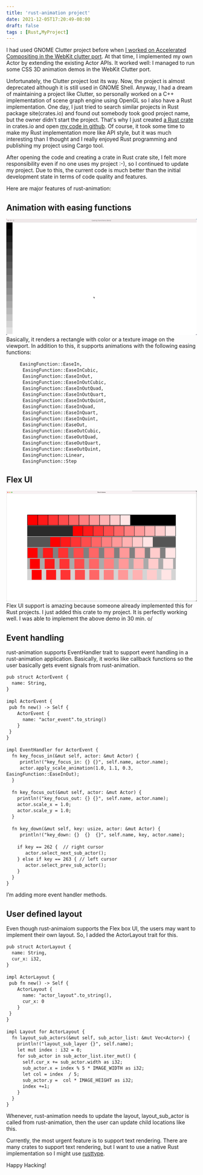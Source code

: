 ```yaml
---
title: 'rust-animation project'
date: 2021-12-05T17:20:49-08:00
draft: false
tags : [Rust,MyProject]
---
```


I had used GNOME Clutter project before when [I worked on Accelerated Compositing in the WebKit clutter port](https://blogs.gnome.org/joone/2013/03/22/accelerated-compositing-with-clutter/).
At that time, I implemented my own Actor by extending the existing Actor APIs. It worked well:
I managed to run some CSS 3D animation demos in the WebKit Clutter port.

Unfortunately, the Clutter project lost its way.
Now, the project is almost deprecated although it is still used in GNOME Shell.
Anyway, I had a dream of maintaining a project like Clutter, so personally worked on a C++ implementation of scene graph engine using OpenGL so I also have a Rust implementation.
One day, I just tried to search similar projects in Rust package site(crates.io) and
found out somebody took good project name, but the owner didn't start the project.
That's why I just created [a Rust crate](https://crates.io/crates/rust-animation) in crates.io and open [my code in github](https://github.com/joone/rust-animation).
Of course, it took some time to make my Rust implementation more like API style, but it was much interesting than I thought
and I really enjoyed Rust programming and publishing my project using Cargo tool.

After opening the code and creating a crate in Rust crate site,
I felt more responsibility even if no one uses my project :-), so I continued to update my project.
Due to this, the current code is much better than the initial development state in terms of code quality and features.

Here are major features of rust-animation:

## Animation with easing functions
![alt easing_funcitions](https://github.com/joone/rust-animation/blob/main/examples/easing_functions.gif?raw=true)
Basically, it renders a rectangle with color or a texture image on the viewport. In addition to this, it supports animations with the following easing functions:
```
     EasingFunction::EaseIn,
      EasingFunction::EaseInCubic,
      EasingFunction::EaseInOut,
      EasingFunction::EaseInOutCubic,
      EasingFunction::EaseInOutQuad,
      EasingFunction::EaseInOutQuart,
      EasingFunction::EaseInOutQuint,
      EasingFunction::EaseInQuad,
      EasingFunction::EaseInQuart,
      EasingFunction::EaseInQuint,
      EasingFunction::EaseOut,
      EasingFunction::EaseOutCubic,
      EasingFunction::EaseOutQuad,
      EasingFunction::EaseOutQuart,
      EasingFunction::EaseOutQuint,
      EasingFunction::Linear,
      EasingFunction::Step
```
## Flex UI
![alt flex_ui](https://github.com/joone/rust-animation/blob/main/examples/flex_ui.png?raw=true)
Flex UI support is amazing because someone already implemented this for Rust projects. I just added this crate to my project. It is perfectly working well. I was able to implement the above demo in 30 min. o/


## Event handling

rust-animation supports EventHandler trait to support event handling in a rust-animation application. Basically, it works like callback functions so the user basically gets event signals from rust-animation. 

```
pub struct ActorEvent {
  name: String,
}

impl ActorEvent {
 pub fn new() -> Self {
    ActorEvent {
      name: "actor_event".to_string()
    }
 }
}

impl EventHandler for ActorEvent {
  fn key_focus_in(&mut self, actor: &mut Actor) {
     println!("key_focus_in: {} {}", self.name, actor.name);
     actor.apply_scale_animation(1.0, 1.1, 0.3, EasingFunction::EaseInOut);
  }

  fn key_focus_out(&mut self, actor: &mut Actor) {
    println!("key_focus_out: {} {}", self.name, actor.name);
    actor.scale_x = 1.0;
    actor.scale_y = 1.0;
  }

  fn key_down(&mut self, key: usize, actor: &mut Actor) {
     println!("key_down: {}  {}  {}", self.name, key, actor.name);

    if key == 262 {  // right cursor
       actor.select_next_sub_actor();
    } else if key == 263 { // left cursor 
       actor.select_prev_sub_actor();
    }
  }
}
```
I’m adding more event handler methods.


## User defined layout
Even though rust-animaiom supports the Flex box UI, the users may want to implement their own layout.
So, I added the ActorLayout trait for this.
```
pub struct ActorLayout {
  name: String,
  cur_x: i32,
}

impl ActorLayout {
 pub fn new() -> Self {
    ActorLayout {
      name: "actor_layout".to_string(),
      cur_x: 0
    }
 }
}

impl Layout for ActorLayout {
  fn layout_sub_actors(&mut self, sub_actor_list: &mut Vec<Actor>) {
    println!("layout_sub_layer {}", self.name);
    let mut index : i32 = 0;
    for sub_actor in sub_actor_list.iter_mut() {
      self.cur_x += sub_actor.width as i32;
      sub_actor.x = index % 5 * IMAGE_WIDTH as i32;
      let col = index  / 5;
      sub_actor.y =  col * IMAGE_HEIGHT as i32;
      index +=1;
    }
  }
}
```

Whenever, rust-animation needs to update the layout, layout_sub_actor is called from rust-animation, then the user can update child locations like this.

Currently, the most urgent feature is to support text rendering. There are many crates to support text rendering, but I want to use a native Rust implementation so I might use [rusttype](https://crates.io/crates/rusttype).

Happy Hacking!




